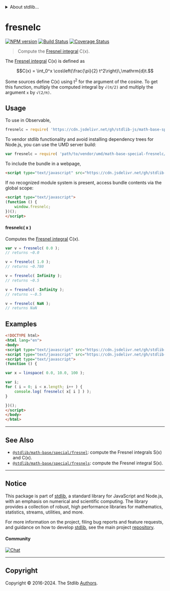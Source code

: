 <!--

@license Apache-2.0

Copyright (c) 2018 The Stdlib Authors.

Licensed under the Apache License, Version 2.0 (the "License");
you may not use this file except in compliance with the License.
You may obtain a copy of the License at

   http://www.apache.org/licenses/LICENSE-2.0

Unless required by applicable law or agreed to in writing, software
distributed under the License is distributed on an "AS IS" BASIS,
WITHOUT WARRANTIES OR CONDITIONS OF ANY KIND, either express or implied.
See the License for the specific language governing permissions and
limitations under the License.

-->


<details>
  <summary>
    About stdlib...
  </summary>
  <p>We believe in a future in which the web is a preferred environment for numerical computation. To help realize this future, we've built stdlib. stdlib is a standard library, with an emphasis on numerical and scientific computation, written in JavaScript (and C) for execution in browsers and in Node.js.</p>
  <p>The library is fully decomposable, being architected in such a way that you can swap out and mix and match APIs and functionality to cater to your exact preferences and use cases.</p>
  <p>When you use stdlib, you can be absolutely certain that you are using the most thorough, rigorous, well-written, studied, documented, tested, measured, and high-quality code out there.</p>
  <p>To join us in bringing numerical computing to the web, get started by checking us out on <a href="https://github.com/stdlib-js/stdlib">GitHub</a>, and please consider <a href="https://opencollective.com/stdlib">financially supporting stdlib</a>. We greatly appreciate your continued support!</p>
</details>

# fresnelc

[![NPM version][npm-image]][npm-url] [![Build Status][test-image]][test-url] [![Coverage Status][coverage-image]][coverage-url] <!-- [![dependencies][dependencies-image]][dependencies-url] -->

> Compute the [Fresnel integral][fresnel-integral] C(x).

<section class="intro">

The [Fresnel integral][fresnel-integral] C(x) is defined as

<!-- <equation class="equation" label="eq:fresnel_integral" align="center" raw="C(x) = \int_0^x \cos\left(\frac{\pi}{2} t^2\right)\,\mathrm{d}t." alt="Fresnel integral C(x)"> -->

```math
C(x) = \int_0^x \cos\left(\frac{\pi}{2} t^2\right)\,\mathrm{d}t.
```

<!-- <div class="equation" align="center" data-raw-text="C(x) = \int_0^x \cos\left(\frac{\pi}{2} t^2\right)\,\mathrm{d}t." data-equation="eq:fresnel_integral">
    <img src="https://cdn.jsdelivr.net/gh/stdlib-js/stdlib@591cf9d5c3a0cd3c1ceec961e5c49d73a68374cb/lib/node_modules/@stdlib/math/base/special/fresnelc/docs/img/equation_fresnel_integral.svg" alt="Fresnel integral C(x)">
    <br>
</div> -->

<!-- </equation> -->

Some sources define C(x) using t<sup>2</sup> for the argument of the cosine. To get this function, multiply the computed integral by `√(π/2)` and multiply the argument `x` by `√(2/π)`.

</section>

<!-- /.intro -->



<section class="usage">

## Usage

To use in Observable,

```javascript
fresnelc = require( 'https://cdn.jsdelivr.net/gh/stdlib-js/math-base-special-fresnelc@umd/browser.js' )
```

To vendor stdlib functionality and avoid installing dependency trees for Node.js, you can use the UMD server build:

```javascript
var fresnelc = require( 'path/to/vendor/umd/math-base-special-fresnelc/index.js' )
```

To include the bundle in a webpage,

```html
<script type="text/javascript" src="https://cdn.jsdelivr.net/gh/stdlib-js/math-base-special-fresnelc@umd/browser.js"></script>
```

If no recognized module system is present, access bundle contents via the global scope:

```html
<script type="text/javascript">
(function () {
    window.fresnelc;
})();
</script>
```

#### fresnelc( x )

Computes the [Fresnel integral][fresnel-integral] C(x).

```javascript
var v = fresnelc( 0.0 );
// returns ~0.0

v = fresnelc( 1.0 );
// returns ~0.780

v = fresnelc( Infinity );
// returns ~0.5

v = fresnelc( -Infinity );
// returns ~-0.5

v = fresnelc( NaN );
// returns NaN
```

</section>

<!-- /.usage -->

<section class="examples">

## Examples

<!-- eslint no-undef: "error" -->

```html
<!DOCTYPE html>
<html lang="en">
<body>
<script type="text/javascript" src="https://cdn.jsdelivr.net/gh/stdlib-js/array-base-linspace@umd/browser.js"></script>
<script type="text/javascript" src="https://cdn.jsdelivr.net/gh/stdlib-js/math-base-special-fresnelc@umd/browser.js"></script>
<script type="text/javascript">
(function () {

var x = linspace( 0.0, 10.0, 100 );

var i;
for ( i = 0; i < x.length; i++ ) {
    console.log( fresnelc( x[ i ] ) );
}

})();
</script>
</body>
</html>
```

</section>

<!-- /.examples -->

<!-- Section for related `stdlib` packages. Do not manually edit this section, as it is automatically populated. -->

<section class="related">

* * *

## See Also

-   <span class="package-name">[`@stdlib/math-base/special/fresnel`][@stdlib/math/base/special/fresnel]</span><span class="delimiter">: </span><span class="description">compute the Fresnel integrals S(x) and C(x).</span>
-   <span class="package-name">[`@stdlib/math-base/special/fresnels`][@stdlib/math/base/special/fresnels]</span><span class="delimiter">: </span><span class="description">compute the Fresnel integral S(x).</span>

</section>

<!-- /.related -->

<!-- Section for all links. Make sure to keep an empty line after the `section` element and another before the `/section` close. -->


<section class="main-repo" >

* * *

## Notice

This package is part of [stdlib][stdlib], a standard library for JavaScript and Node.js, with an emphasis on numerical and scientific computing. The library provides a collection of robust, high performance libraries for mathematics, statistics, streams, utilities, and more.

For more information on the project, filing bug reports and feature requests, and guidance on how to develop [stdlib][stdlib], see the main project [repository][stdlib].

#### Community

[![Chat][chat-image]][chat-url]

---

## Copyright

Copyright &copy; 2016-2024. The Stdlib [Authors][stdlib-authors].

</section>

<!-- /.stdlib -->

<!-- Section for all links. Make sure to keep an empty line after the `section` element and another before the `/section` close. -->

<section class="links">

[npm-image]: http://img.shields.io/npm/v/@stdlib/math-base-special-fresnelc.svg
[npm-url]: https://npmjs.org/package/@stdlib/math-base-special-fresnelc

[test-image]: https://github.com/stdlib-js/math-base-special-fresnelc/actions/workflows/test.yml/badge.svg?branch=main
[test-url]: https://github.com/stdlib-js/math-base-special-fresnelc/actions/workflows/test.yml?query=branch:main

[coverage-image]: https://img.shields.io/codecov/c/github/stdlib-js/math-base-special-fresnelc/main.svg
[coverage-url]: https://codecov.io/github/stdlib-js/math-base-special-fresnelc?branch=main

<!--

[dependencies-image]: https://img.shields.io/david/stdlib-js/math-base-special-fresnelc.svg
[dependencies-url]: https://david-dm.org/stdlib-js/math-base-special-fresnelc/main

-->

[chat-image]: https://img.shields.io/gitter/room/stdlib-js/stdlib.svg
[chat-url]: https://app.gitter.im/#/room/#stdlib-js_stdlib:gitter.im

[stdlib]: https://github.com/stdlib-js/stdlib

[stdlib-authors]: https://github.com/stdlib-js/stdlib/graphs/contributors

[umd]: https://github.com/umdjs/umd
[es-module]: https://developer.mozilla.org/en-US/docs/Web/JavaScript/Guide/Modules

[deno-url]: https://github.com/stdlib-js/math-base-special-fresnelc/tree/deno
[deno-readme]: https://github.com/stdlib-js/math-base-special-fresnelc/blob/deno/README.md
[umd-url]: https://github.com/stdlib-js/math-base-special-fresnelc/tree/umd
[umd-readme]: https://github.com/stdlib-js/math-base-special-fresnelc/blob/umd/README.md
[esm-url]: https://github.com/stdlib-js/math-base-special-fresnelc/tree/esm
[esm-readme]: https://github.com/stdlib-js/math-base-special-fresnelc/blob/esm/README.md
[branches-url]: https://github.com/stdlib-js/math-base-special-fresnelc/blob/main/branches.md

[fresnel-integral]: https://en.wikipedia.org/wiki/Fresnel_integral

<!-- <related-links> -->

[@stdlib/math/base/special/fresnel]: https://github.com/stdlib-js/math-base-special-fresnel/tree/umd

[@stdlib/math/base/special/fresnels]: https://github.com/stdlib-js/math-base-special-fresnels/tree/umd

<!-- </related-links> -->

</section>

<!-- /.links -->
